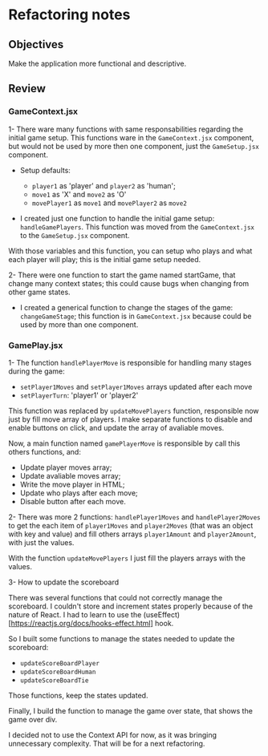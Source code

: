 # Refactoring notes

## Objectives
Make the application more functional and descriptive.

## Review

### GameContext.jsx

1- There ware many functions with same responsabilities regarding the initial game setup. This functions ware in the `GameContext.jsx` component, but would not be used by more then one component, just the `GameSetup.jsx` component.

- Setup defaults: 
  - `player1` as 'player' and `player2` as 'human';
  - `move1` as 'X' and `move2` as 'O'
  - `movePlayer1` as ``move1`` and `movePlayer2` as `move2`

- I created just one function to handle the initial game setup: `handleGamePlayers`. This function was moved from the `GameContext.jsx` to the `GameSetup.jsx` component.

With those variables and this function, you can setup who plays and what each player will play; this is the initial game setup needed.

2- There were one function to start the game named startGame, that change many context states; this could cause bugs when changing from other game states.

- I created a generical function to change the stages of the game: `changeGameStage`; this function is in `GameContext.jsx` because could be used by more than one component.

### GamePlay.jsx

1- The function ``handlePlayerMove`` is responsible for handling many stages during the game:

- `setPlayer1Moves` and `setPlayer1Moves` arrays updated after each move
- `setPlayerTurn`: 'player1' or 'player2'

This function was replaced by `updateMovePlayers` function, responsible now just by fill move array of players.
I make separate functions to disable and enable buttons on click, and update the array of avaliable moves.

Now, a main function named `gamePlayerMove` is responsible by call this others functions, and:

- Update player moves array;
- Update avaliable moves array;
- Write the move player in HTML;
- Update who plays after each move;
- Disable button after each move.

2- There was more 2 functions: `handlePlayer1Moves` and `handlePlayer2Moves` to get the each item of `player1Moves` and `player2Moves` (that was an object with key and value) and fill others arrays `player1Amount` and `player2Amount`, with just the values.

With the function `updateMovePlayers` I just fill the players arrays with the values.

3- How to update the scoreboard

There was several functions that could not correctly manage the scoreboard. I couldn't store and increment states properly because of the nature of React.
I had to learn to use the (useEffect)[https://reactjs.org/docs/hooks-effect.html] hook.

So I built some functions to manage the states needed to update the scoreboard:

- `updateScoreBoardPlayer`
- `updateScoreBoardHuman`
- `updateScoreBoardTie`

Those functions, keep the states updated.

Finally, I build the function to manage the game over state, that shows the game over div.

I decided not to use the Context API for now, as it was bringing unnecessary complexity. That will be for a next refactoring.